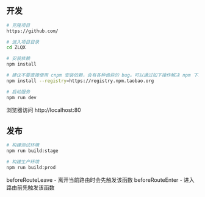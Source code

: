 ## 开发

```bash
# 克隆项目
https://github.com/

# 进入项目目录
cd ZLQX

# 安装依赖
npm install

# 建议不要直接使用 cnpm 安装依赖，会有各种诡异的 bug。可以通过如下操作解决 npm 下载速度慢的问题
npm install --registry=https://registry.npm.taobao.org

# 启动服务
npm run dev
```

浏览器访问 http://localhost:80

## 发布

```bash
# 构建测试环境
npm run build:stage

# 构建生产环境
npm run build:prod
```

beforeRouteLeave - 离开当前路由时会先触发该函数
beforeRouteEnter - 进入路由前先触发该函数
